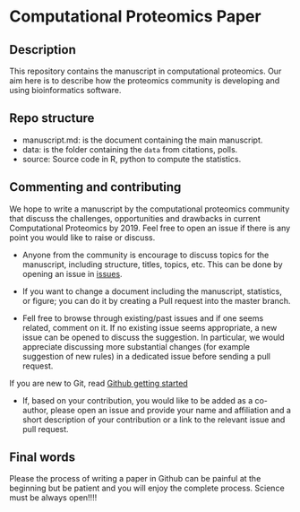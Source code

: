 # Computational Proteomics Paper 

## Description 

This repository contains the manuscript in computational proteomics. Our aim here is to describe how the proteomics community is developing and using bioinformatics software. 

## Repo structure

- manuscript.md: is the document containing the main manuscript. 
- data: is the folder containing the `data` from citations, polls. 
- source: Source code in R, python to compute the statistics. 

## Commenting and contributing 

We hope to write a manuscript by the computational proteomics community that discuss the challenges, opportunities and drawbacks in current Computational Proteomics by 2019. Feel free to open an issue if there is any point you would like to raise or discuss.

- Anyone from the community is encourage to discuss topics for the manuscript, including structure, titles, topics, etc. This can be done by opening an issue in [issues](https://github.com/ypriverol/compomics-paper/issues). 

- If you want to change a document including the manuscript, statistics, or figure; you can do it by creating a Pull request into the master branch. 

- Fell free to browse through existing/past issues and if one seems related, comment on it. If no existing issue seems appropriate, a new issue can be opened to discuss the suggestion. In particular, we would appreciate discussing more substantial changes (for example suggestion of new rules) in a dedicated issue before sending a pull request.

If you are new to Git, read [Github getting started](https://guides.github.com/activities/hello-world/)

- If, based on your contribution, you would like to be added as a co-author, please open an issue and provide your name and affiliation and a short description of your contribution or a link to the relevant issue and pull request.

## Final words

Please the process of writing a paper in Github can be painful at the beginning but be patient and you will enjoy the complete process. Science must be always open!!!! 
